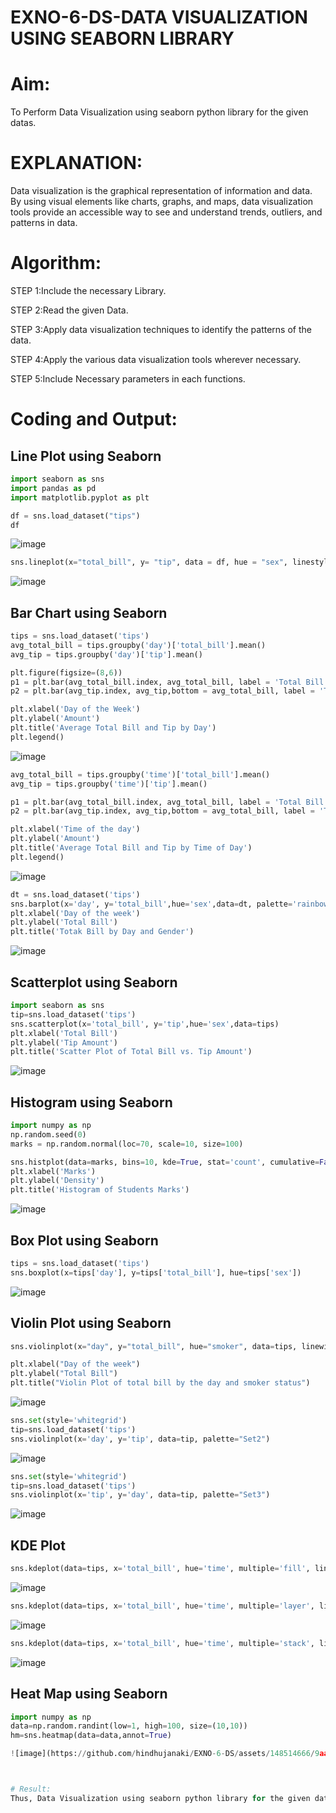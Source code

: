 # EXNO-6-DS-DATA VISUALIZATION USING SEABORN LIBRARY

# Aim:
  To Perform Data Visualization using seaborn python library for the given datas.

# EXPLANATION:
Data visualization is the graphical representation of information and data. By using visual elements like charts, graphs, and maps, data visualization tools provide an accessible way to see and understand trends, outliers, and patterns in data.

# Algorithm:
STEP 1:Include the necessary Library.

STEP 2:Read the given Data.

STEP 3:Apply data visualization techniques to identify the patterns of the data.

STEP 4:Apply the various data visualization tools wherever necessary.

STEP 5:Include Necessary parameters in each functions.

# Coding and Output:
 
## Line Plot using Seaborn
```python
import seaborn as sns
import pandas as pd
import matplotlib.pyplot as plt

df = sns.load_dataset("tips")
df
```
![image](https://github.com/hindhujanaki/EXNO-6-DS/assets/148514666/a22d6ac3-edf8-4252-82d1-61d21156cb46)


```python
sns.lineplot(x="total_bill", y= "tip", data = df, hue = "sex", linestyle="solid", legend= "auto" )
```
![image](https://github.com/hindhujanaki/EXNO-6-DS/assets/148514666/f4ce6ab6-c4bb-4283-b22d-ce2fcb35e11b)


## Bar Chart using Seaborn
```python
tips = sns.load_dataset('tips')
avg_total_bill = tips.groupby('day')['total_bill'].mean()
avg_tip = tips.groupby('day')['tip'].mean()

plt.figure(figsize=(8,6))
p1 = plt.bar(avg_total_bill.index, avg_total_bill, label = 'Total Bill', color="sienna")
p2 = plt.bar(avg_tip.index, avg_tip,bottom = avg_total_bill, label = 'Tip',color="coral")

plt.xlabel('Day of the Week')
plt.ylabel('Amount')
plt.title('Average Total Bill and Tip by Day')
plt.legend()

```
![image](https://github.com/hindhujanaki/EXNO-6-DS/assets/148514666/f97fb114-0278-40af-9523-b8dd03d7448c)


```python
avg_total_bill = tips.groupby('time')['total_bill'].mean()
avg_tip = tips.groupby('time')['tip'].mean()

p1 = plt.bar(avg_total_bill.index, avg_total_bill, label = 'Total Bill', width=0.4,color='wheat')
p2 = plt.bar(avg_tip.index, avg_tip,bottom = avg_total_bill, label = 'Tip', width=0.4, color='lightsalmon')

plt.xlabel('Time of the day')
plt.ylabel('Amount')
plt.title('Average Total Bill and Tip by Time of Day')
plt.legend()
```
![image](https://github.com/hindhujanaki/EXNO-6-DS/assets/148514666/dfcb508d-8c5a-47c3-acad-d604620f40cc)


```python
dt = sns.load_dataset('tips')
sns.barplot(x='day', y='total_bill',hue='sex',data=dt, palette='rainbow')
plt.xlabel('Day of the week')
plt.ylabel('Total Bill')
plt.title('Totak Bill by Day and Gender')
```

![image](https://github.com/hindhujanaki/EXNO-6-DS/assets/148514666/0e46dbb6-a9a6-49cf-aca3-e37100651226)


## Scatterplot using Seaborn
```python
import seaborn as sns
tip=sns.load_dataset('tips')
sns.scatterplot(x='total_bill', y='tip',hue='sex',data=tips)
plt.xlabel('Total Bill')
plt.ylabel('Tip Amount')
plt.title('Scatter Plot of Total Bill vs. Tip Amount')
```

![image](https://github.com/hindhujanaki/EXNO-6-DS/assets/148514666/bf652966-88d2-4cae-8e8f-19662c5ef2e9)


## Histogram using Seaborn
```python
import numpy as np
np.random.seed(0)
marks = np.random.normal(loc=70, scale=10, size=100)

sns.histplot(data=marks, bins=10, kde=True, stat='count', cumulative=False, multiple='stack',color='crimson', element='bars', shrink=0.7)
plt.xlabel('Marks')
plt.ylabel('Density')
plt.title('Histogram of Students Marks')

```

![image](https://github.com/hindhujanaki/EXNO-6-DS/assets/148514666/5dad43f6-6fef-4bdb-86a0-f2fd840c08e4)


## Box Plot using Seaborn
```python
tips = sns.load_dataset('tips')
sns.boxplot(x=tips['day'], y=tips['total_bill'], hue=tips['sex'])
```

![image](https://github.com/hindhujanaki/EXNO-6-DS/assets/148514666/ebc96169-6b4e-4c69-8023-b4638cab6136)


## Violin Plot using Seaborn
```python
sns.violinplot(x="day", y="total_bill", hue="smoker", data=tips, linewidth=2, width=0.6, palette="Set3", inner="quartile")

plt.xlabel("Day of the week")
plt.ylabel("Total Bill")
plt.title("Violin Plot of total bill by the day and smoker status")
```

![image](https://github.com/hindhujanaki/EXNO-6-DS/assets/148514666/e5c489d1-b8e0-4a79-9c8b-2a507218973c)


```python
sns.set(style='whitegrid')
tip=sns.load_dataset('tips')
sns.violinplot(x='day', y='tip', data=tip, palette="Set2")
```

![image](https://github.com/hindhujanaki/EXNO-6-DS/assets/148514666/5b37cd69-2f3f-450f-8f66-a5589014d3f2)


```python
sns.set(style='whitegrid')
tip=sns.load_dataset('tips')
sns.violinplot(x='tip', y='day', data=tip, palette="Set3")
```

![image](https://github.com/hindhujanaki/EXNO-6-DS/assets/148514666/32eaa06a-42c4-4731-af42-d36ec67fdb70)


## KDE Plot
```python
sns.kdeplot(data=tips, x='total_bill', hue='time', multiple='fill', linewidth=3, palette='Set2', alpha=0.8)
```

![image](https://github.com/hindhujanaki/EXNO-6-DS/assets/148514666/d2a77aa8-ba0b-48a7-b924-f05853165826)


```python
sns.kdeplot(data=tips, x='total_bill', hue='time', multiple='layer', linewidth=3, palette='Set2', alpha=0.8)
```

![image](https://github.com/hindhujanaki/EXNO-6-DS/assets/148514666/b23c2a15-4d8b-4a11-9699-55baf85fae5c)


```python
sns.kdeplot(data=tips, x='total_bill', hue='time', multiple='stack', linewidth=3, palette='Set2', alpha=0.8)
```

![image](https://github.com/hindhujanaki/EXNO-6-DS/assets/148514666/7d0b65c4-31fe-475a-9d08-d8e39d20793e)

## Heat Map using Seaborn
```python
import numpy as np
data=np.random.randint(low=1, high=100, size=(10,10))
hm=sns.heatmap(data=data,annot=True)

![image](https://github.com/hindhujanaki/EXNO-6-DS/assets/148514666/9aa5e388-aec4-4beb-a889-40dbeda96ba2)



# Result:
Thus, Data Visualization using seaborn python library for the given datas has been performed.

